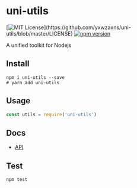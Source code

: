 # uni-utils

[![MIT License](https://img.shields.io/apm/l/atomic-design-ui.svg?)](https://github.com/yxwzaxns/uni-utils/blob/master/LICENSE)
[![npm version](https://badge.fury.io/js/uni-utils.svg)](https://badge.fury.io/js/uni-utils)

A unified toolkit for Nodejs

## Install

```
npm i uni-utils --save
# yarn add uni-utils

```

## Usage

```js
const utils = require('uni-utils')

```

## Docs
- [API](https://uni-utils.com/)

## Test

```
npm test
```

